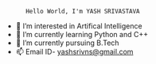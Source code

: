           Hello World, I'm YASH SRIVASTAVA


- 👀 I’m interested in Artifical Intelligence
- 🌱 I’m currently learning Python and C++
- 💞️ I’m currently pursuing B.Tech
- 📫 Email ID- yashsrivns@gmail.com

<!---
yashsrivastavaaa/yashsrivastavaaa is a ✨ special ✨ repository because its `README.md` (this file) appears on your GitHub profile.
You can click the Preview link to take a look at your changes.
--->

